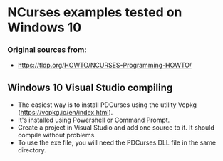 # NCurses examples tested on Windows 10

### Original sources from:
   * https://tldp.org/HOWTO/NCURSES-Programming-HOWTO/

## Windows 10 Visual Studio compiling

+ The easiest way is to install PDCurses using the utility Vcpkg (https://vcpkg.io/en/index.html).  
+ It's installed using Powershell or Command Prompt.  
+ Create a project in Visual Studio and add one source to it. It should compile without problems.  
+ To use the exe file, you will need the PDCurses.DLL file in the same directory.

